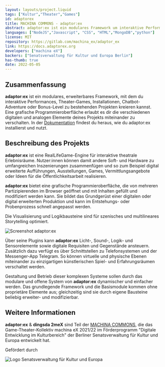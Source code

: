 ```yaml
---
layout: layouts/project.liquid
tags: ["Kultur","Theater","Games"]
id: adaptorex
title: MACHINA COMMONS - adaptor:ex
abstract: adaptor:ex ist ein modulares Framework um interaktive Performances, Theater-Games, u.a. zu erstellen
languages: ["NodeJS","Javascript", "CSS", "HTML","MongoDB","python"]
license: MIT
repository: https://gitlab.com/machina_ex/adaptor_ex
link: https://docs.adaptorex.org
developers: ["machina eX"]
backers: ["Senatsverwaltung für Kultur und Europa Berlin"]
has-thumb: true
date: 2022-05-05
---
```


## Zusammenfassung

**adaptor:ex** ist ein modulares, erweiterbares Framework, mit dem du interaktive Performances, Theater-Games, Installationen, Chatbot-Adventure oder Bonus-Level zu bestehenden Projekten kreieren kannst. Eine grafische Programmieroberfläche erlaubt es dir die verschiedenen digitalen und analogen Elemente deines Projekts miteinander zu verschalten. In der [Dokumentation](https://docs.adaptorex.org) findest du heraus, wie du adaptor:ex installierst und nutzt.

## Beschreibung des Projekts

**adaptor:ex** ist eine RealLifeGame-Engine für interaktive theatrale Erlebnisräume. Nutzer:innen können damit andere Soft- und Hardware zu umfangreichen Inszenierungen zusammenfügen und so zum Beispiel digital erweiterte Aufführungen, Ausstellungen, Games, Vermittlungsangebote oder Ideen für die Öffentlichkeitsarbeit realisieren.

**adaptor:ex** bietet eine grafische Programmieroberfläche, die von mehreren Partizipierenden im Browser geöffnet und mit Inhalten gefüllt und modifiziert werden kann. Sie bildet das Grundgerüst einer digitalen oder digital erweiterten Produktion und kann im Entstehungs- oder Probenprozess schnell angepasst werden.

Die Visualisierung und Logikbausteine sind für szenisches und multilineares Storytelling optimiert.

![Screenshot adaptor:ex](/assets/images/projects/adaptor-ex_screenshot.png)

Über seine Plugins kann **adaptor:ex** Licht-, Sound-, Logik- und Sensorelemente sowie digitale Requisiten und Gegenstände ansteuern. Zusätzlich dazu verfügt es über Schnittstellen zu Telefonsystemen und der Messenger-App Telegram. So können virtuelle und physische Ebenen miteinander zu einzigartigen künstlerischen Spiel- und Erfahrungsräumen verschaltet werden.

Gestaltung und Betrieb dieser komplexen Systeme sollen durch das modulare und offene System von **adaptor:ex** dynamischer und einfacher werden. Das grundlegende Framework und die Basismodule kommen ohne proprietäre Elemente aus; gleichzeitig sind sie durch eigene Bausteine beliebig erweiter- und modifizierbar.


## Weitere Informationen

**adaptor:ex** & **dingsda 2meX** sind Teil der [MACHINA COMMONS](https://commons.machinaex.org), die das Game-Theater-Kollektiv machina eX 2021/22 im Förderprogramm "Digitale Entwicklung im Kulturbereich" der Berliner Senatsverwaltung für Kultur und Europa entwickelt hat.

Gefördert durch

![Logo Senatsverwaltung für Kultur und Europa ](/assets/images/projects/Logo_Senat_Berlin.png)
